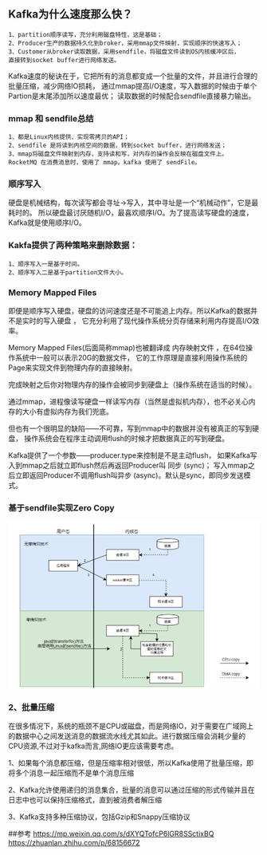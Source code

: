 ## Kafka为什么速度那么快？

    1、partition顺序读写，充分利用磁盘特性，这是基础；
    2、Producer生产的数据持久化到broker，采用mmap文件映射，实现顺序的快速写入；
    3、Customer从broker读取数据，采用sendfile，将磁盘文件读到OS内核缓冲区后，
    直接转到socket buffer进行网络发送。

Kafka速度的秘诀在于，它把所有的消息都变成一个批量的文件，并且进行合理的批量压缩，减少网络IO损耗，
通过mmap提高I/O速度，写入数据的时候由于单个Partion是末尾添加所以速度最优；
读取数据的时候配合sendfile直接暴力输出。

### mmap 和 sendfile总结

    1、都是Linux内核提供、实现零拷贝的API；
    2、sendfile 是将读到内核空间的数据，转到socket buffer，进行网络发送；
    3、mmap将磁盘文件映射到内存，支持读和写，对内存的操作会反映在磁盘文件上。
    RocketMQ 在消费消息时，使用了 mmap。kafka 使用了 sendFile。

### 顺序写入
硬盘是机械结构，每次读写都会寻址->写入，其中寻址是一个“机械动作”，它是最耗时的。
所以硬盘最讨厌随机I/O，最喜欢顺序I/O。为了提高读写硬盘的速度，Kafka就是使用顺序I/O。

### Kakfa提供了两种策略来删除数据：

    1、顺序写入一是基于时间。
    2、顺序写入二是基于partition文件大小。

### Memory Mapped Files

即便是顺序写入硬盘，硬盘的访问速度还是不可能追上内存。所以Kafka的数据并不是实时的写入硬盘 ，
它充分利用了现代操作系统分页存储来利用内存提高I/O效率。

Memory Mapped Files(后面简称mmap)也被翻译成 内存映射文件 ，在64位操作系统中一般可以表示20G的数据文件，
它的工作原理是直接利用操作系统的Page来实现文件到物理内存的直接映射。

完成映射之后你对物理内存的操作会被同步到硬盘上（操作系统在适当的时候）。

通过mmap，进程像读写硬盘一样读写内存（当然是虚拟机内存），也不必关心内存的大小有虚拟内存为我们兜底。

但也有一个很明显的缺陷——不可靠，写到mmap中的数据并没有被真正的写到硬盘，
操作系统会在程序主动调用flush的时候才把数据真正的写到硬盘。

Kafka提供了一个参数——producer.type来控制是不是主动flush，
如果Kafka写入到mmap之后就立即flush然后再返回Producer叫 同步 (sync)；
写入mmap之后立即返回Producer不调用flush叫异步 (async)。默认是sync，即同步发送模式。


### 基于sendfile实现Zero Copy
![零拷贝.png](image/零拷贝.png)

### 2、批量压缩

在很多情况下，系统的瓶颈不是CPU或磁盘，而是网络IO，对于需要在广域网上的数据中心之间发送消息的数据流水线尤其如此。进行数据压缩会消耗少量的CPU资源,不过对于kafka而言,网络IO更应该需要考虑。

1、如果每个消息都压缩，但是压缩率相对很低，所以Kafka使用了批量压缩，即将多个消息一起压缩而不是单个消息压缩

2、Kafka允许使用递归的消息集合，批量的消息可以通过压缩的形式传输并且在日志中也可以保持压缩格式，直到被消费者解压缩

3、Kafka支持多种压缩协议，包括Gzip和Snappy压缩协议

##参考
https://mp.weixin.qq.com/s/dXYQTofcP6lGR8SSctixBQ
https://zhuanlan.zhihu.com/p/68156672
